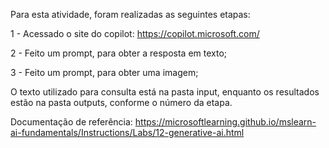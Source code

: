 Para esta atividade, foram realizadas as seguintes etapas:

1 - Acessado o site do copilot: https://copilot.microsoft.com/

2 - Feito um prompt, para obter a resposta em texto;

3 - Feito um prompt, para obter uma imagem;

O texto utilizado para consulta está na pasta input, enquanto os resultados estão na pasta outputs, conforme o número da etapa.

Documentação de referência: https://microsoftlearning.github.io/mslearn-ai-fundamentals/Instructions/Labs/12-generative-ai.html